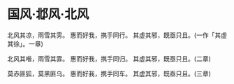 # 国风·邶风·北风

北风其凉，雨雪其雱。
惠而好我，携手同行。
其虚其邪，既亟只且。(一作「其虚其徐」。一章)

北风其喈，雨雪其霏。
惠而好我，携手同归。
其虚其邪，既亟只且。(二章)

莫赤匪狐，莫黑匪乌。
惠而好我，携手同车。
其虚其邪，既亟只且。(三章)


